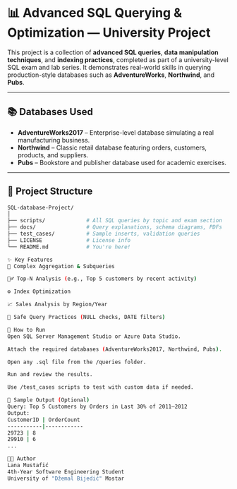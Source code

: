 # 📊 Advanced SQL Querying & Optimization — University Project

This project is a collection of **advanced SQL queries**, **data manipulation techniques**, and **indexing practices**, completed as part of a university-level SQL exam and lab series. It demonstrates real-world skills in querying production-style databases such as **AdventureWorks**, **Northwind**, and **Pubs**.

---

## 📚 Databases Used

- **AdventureWorks2017** – Enterprise-level database simulating a real manufacturing business.
- **Northwind** – Classic retail database featuring orders, customers, products, and suppliers.
- **Pubs** – Bookstore and publisher database used for academic exercises.

---

## 📁 Project Structure

```bash
SQL-database-Project/
│
├── scripts/             # All SQL queries by topic and exam section
├── docs/                # Query explanations, schema diagrams, PDFs
├── test_cases/          # Sample inserts, validation queries
├── LICENSE              # License info 
└── README.md            # You're here!

✨ Key Features
🧠 Complex Aggregation & Subqueries

🕵️‍♂️ Top-N Analysis (e.g., Top 5 customers by recent activity)

⚙️ Index Optimization

📈 Sales Analysis by Region/Year

🔐 Safe Query Practices (NULL checks, DATE filters)

🚀 How to Run
Open SQL Server Management Studio or Azure Data Studio.

Attach the required databases (AdventureWorks2017, Northwind, Pubs).

Open any .sql file from the /queries folder.

Run and review the results.

Use /test_cases scripts to test with custom data if needed.

🧪 Sample Output (Optional)
Query: Top 5 Customers by Orders in Last 30% of 2011–2012
Output:
CustomerID | OrderCount
-----------|------------
29723 | 8
29910 | 6
...

👩‍💻 Author
Lana Mustafić
4th-Year Software Engineering Student
University of "Džemal Bijedić" Mostar
